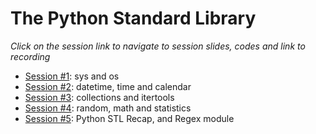 # The Python Standard Library

*Click on the session link to navigate to session slides, codes and link to recording*


* [Session #1](Session%201%20-%20sys,%20os%20modules): sys and os
* [Session #2](Session%202%20-%20time,%20datetime,%20calendar%20modules): datetime, time and calendar
* [Session #3](Session%203%20-%20collections,%20itertools%20modules): collections and itertools
* [Session #4](Session%204%20-%20math,%20random,%20statistics%20modules): random, math and statistics
* [Session #5](Session%205%20-%20Python%20STL%20Recap,%20and%20Regex%20module): Python STL Recap, and Regex module
